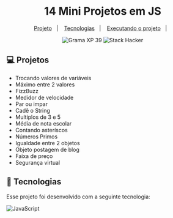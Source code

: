  <h1  align="center">
  14 Mini Projetos em JS
</h1>

<p align="center">
  <a href="#-Projeto">Projeto</a>&nbsp;&nbsp;&nbsp;|&nbsp;&nbsp;&nbsp;
  <a href="#-tecnologias">Tecnologias</a>&nbsp;&nbsp;&nbsp;|&nbsp;&nbsp;&nbsp;
  <a href="#-executando-o-projeto">Executando o projeto</a>&nbsp;&nbsp;&nbsp;|&nbsp;&nbsp;&nbsp;
</p>

<p align="center">
  <img alt="Grama XP 39" src="https://img.shields.io/static/v1?label=xp&message=39&color=success&labelColor=grey">
  
  <img alt="Stack Hacker" src="https://img.shields.io/static/v1?label=stack&message=hacker&color=success&labelColor=grey">
  
</p>

## :computer: Projetos
- Trocando valores de variáveis  
- Máximo entre 2 valores
- FizzBuzz
- Medidor de velocidade
- Par ou impar
- Cadê o String
- Multiplos de 3 e 5
- Média de nota escolar
- Contando asteríscos
- Números Primos
- Igualdade entre 2 objetos
- Objeto postagem de blog
- Faixa de preço
- Segurança virtual

## :rocket: Tecnologias

Esse projeto foi desenvolvido com a seguinte tecnologia:

![JavaScript](https://img.shields.io/badge/javascript-%23323330.svg?style=for-the-badge&logo=javascript&logoColor=%23F7DF1E)





